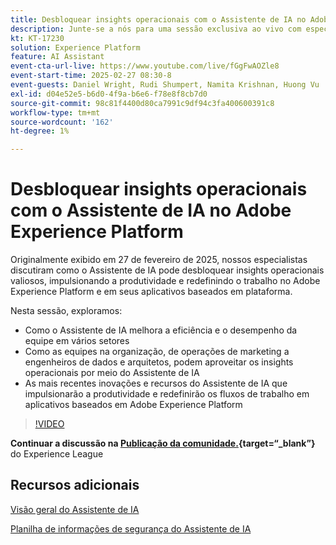 ```yaml
---
title: Desbloquear insights operacionais com o Assistente de IA no Adobe Experience Platform
description: Junte-se a nós para uma sessão exclusiva ao vivo com especialistas em produtos da Adobe para descobrir como o AI Assistant pode desbloquear insights operacionais valiosos, aumentando a produtividade e redefinindo o trabalho no Adobe Experience Platform e seus aplicativos baseados em plataforma.
kt: KT-17230
solution: Experience Platform
feature: AI Assistant
event-cta-url-live: https://www.youtube.com/live/fGgFwAOZle8
event-start-time: 2025-02-27 08:30-8
event-guests: Daniel Wright, Rudi Shumpert, Namita Krishnan, Huong Vu
exl-id: d04e52e5-b6d0-4f9a-b6e6-f78e8f8cb7d0
source-git-commit: 98c81f4400d80ca7991c9df94c3fa400600391c8
workflow-type: tm+mt
source-wordcount: '162'
ht-degree: 1%

---
```


# Desbloquear insights operacionais com o Assistente de IA no Adobe Experience Platform

Originalmente exibido em 27 de fevereiro de 2025, nossos especialistas discutiram como o Assistente de IA pode desbloquear insights operacionais valiosos, impulsionando a produtividade e redefinindo o trabalho no Adobe Experience Platform e em seus aplicativos baseados em plataforma.

Nesta sessão, exploramos:

* Como o Assistente de IA melhora a eficiência e o desempenho da equipe em vários setores
* Como as equipes na organização, de operações de marketing a engenheiros de dados e arquitetos, podem aproveitar os insights operacionais por meio do Assistente de IA
* As mais recentes inovações e recursos do Assistente de IA que impulsionarão a produtividade e redefinirão os fluxos de trabalho em aplicativos baseados em Adobe Experience Platform

>[!VIDEO](https://video.tv.adobe.com/v/3448635/?quality=12&learn=on)

**Continuar a discussão na [Publicação da comunidade.](https://experienceleaguecommunities.adobe.com/t5/adobe-experience-platform/adobe-experience-league-live-unlocking-operational-insights-with/td-p/738208){target=“_blank”}** do Experience League

## Recursos adicionais

[Visão geral do Assistente de IA](https://experienceleague.adobe.com/pt-br/docs/platform-learn/tutorials/ai-assistant/overview)

[Planilha de informações de segurança do Assistente de IA](https://www.adobe.com/content/dam/cc/en/trust-center/ungated/whitepapers/experience-cloud/adobe-ai-assistant-in-aep-security-fact-sheet.pdf)

